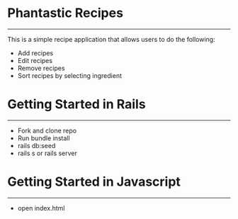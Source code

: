 # Phantastic Recipes
<hr></hr>
<p>This is a simple recipe application that allows users to do the following: </p>
<ul>
  <li>Add recipes</li>
  <li>Edit recipes</li>
  <li>Remove recipes</li>
  <li>Sort recipes by selecting ingredient</li>
</ul>


# Getting Started in Rails
<hr></hr>
<ul>
  <li>Fork and clone repo</li>
  <li>Run bundle install</li>
  <li>rails db:seed</li>
  <li>rails s or rails server</li>
</ul>

# Getting Started in Javascript
<hr></hr>
<ul>
  <li>open index.html</li>
</ul>
 
